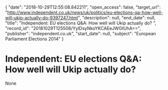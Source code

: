 {
  "date": "2018-10-29T12:55:08.842211", 
  "open_access": false, 
  "target_url": "http://www.independent.co.uk/news/uk/politics/eu-elections-qa-how-well-will-ukip-actually-do-9397247.html", 
  "description": null, 
  "end_date": null, 
  "title": "Independent:  EU elections Q&A: How well will Ukip actually do? ", 
  "record_id": "20181029T125508/YylDsyNkoYKCAEeJWGtUhA==", 
  "publisher": "independent.co.uk", 
  "start_date": null, 
  "subject": "European Parliament Elections 2014"
}

# Independent:  EU elections Q&A: How well will Ukip actually do? 

None
